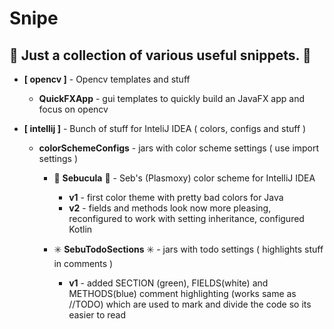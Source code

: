# Snipe

## :large_blue_diamond: Just a collection of various useful snippets. :large_blue_diamond:

* **[ opencv ]** - Opencv templates and stuff
  * **QuickFXApp** - gui templates to quickly build an JavaFX app and focus on opencv

* **[ intellij ]** - Bunch of stuff for InteliJ IDEA ( colors, configs and stuff )

  * **colorSchemeConfigs** - jars with color scheme settings ( use import settings )

    * :heart_decoration: **Sebucula** :heart_decoration: - Seb's (Plasmoxy) color scheme for IntelliJ IDEA
      * **v1** - first color theme with pretty bad colors for Java
      * **v2** - fields and methods look now more pleasing, reconfigured to work with setting inheritance, configured Kotlin

    * :eight_spoked_asterisk: **SebuTodoSections** :eight_spoked_asterisk: - jars with todo settings ( highlights stuff in comments )
      * **v1** - added SECTION (green), FIELDS(white) and METHODS(blue) comment highlighting (works same as //TODO) which are used to mark and divide the code so its easier to read
